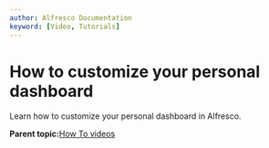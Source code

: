 ```yaml
---
author: Alfresco Documentation
keyword: [Video, Tutorials]
---
```


# How to customize your personal dashboard

Learn how to customize your personal dashboard in Alfresco.

  

**Parent topic:**[How To videos](../topics/alfresco-video-tutorials.md)

